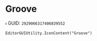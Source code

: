 # Groove
![](/img/Groove.png)
GUID: `2929066317406839552`
```
EditorGUIUtility.IconContent("Groove")
```
